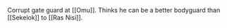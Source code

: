 Corrupt gate guard at [[Omu]]. Thinks he can be a better bodyguard than [[Sekelok]] to [[Ras Nisi]].